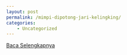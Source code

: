 ```yaml
---
layout: post
permalink: /mimpi-dipotong-jari-kelingking/
categories:
    - Uncategorized
---
```


[Baca Selengkapnya](/03)